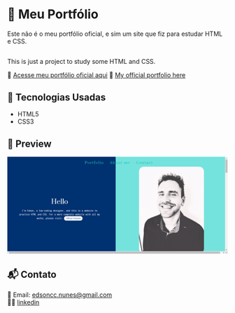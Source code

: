 # 📌 Meu Portfólio

Este não é o meu portfólio oficial, e sim um site que fiz para estudar HTML e CSS.

##

This is just a project to study some HTML and CSS.

🔗 [Acesse meu portfólio oficial aqui](https://edcorrea.tech/)
🔗 [My official portfolio here](https://edcorrea.tech/)

## 🚀 Tecnologias Usadas

- HTML5
- CSS3

## 📸 Preview

![Preview do site](Printport.png)

## 📬 Contato

📧 Email: edsoncc.nunes@gmail.com  
👨‍💻 [linkedin](https://www.linkedin.com/in/edsonccn/)
